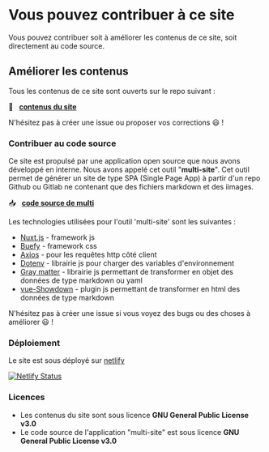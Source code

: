 
# Vous pouvez contribuer à ce site

Vous pouvez contribuer soit à améliorer les contenus de ce site, soit directement au code source.


## Améliorer les contenus

Tous les contenus de ce site sont ouverts sur le repo suivant :

📁 &nbsp; [**contenus du site**](https://github.com/co-demos/multi-site-contents)

N'hésitez pas à créer une issue ou proposer vos corrections 😃 !


### Contribuer au code source

Ce site est propulsé par une application open source que nous avons développé en interne. Nous avons appelé cet outil "**multi-site**". Cet outil permet de générer un site de type SPA (Single Page App) à partir d'un repo Github ou Gitlab ne contenant que des fichiers markdown et des iimages. 

📥 &nbsp; [**code source de multi**](https://github.com/co-demos/multi-site-app)


Les technologies utilisées pour l'outil 'multi-site' sont les suivantes : 
- [Nuxt.js](https://nuxtjs.org) - framework js
- [Buefy](https://buefy.org/documentation) - framework css
- [Axios](https://axios-http.com/) - pour les requêtes http côté client
- [Dotenv](https://www.npmjs.com/package/dotenv) - librairie js pour charger des variables d'environnement 
- [Gray matter](https://www.npmjs.com/package/gray-matter) - librairie js permettant de transformer en objet des données de type markdown ou yaml
- [vue-Showdown](https://vue-showdown.js.org/) - plugin js permettant de transformer en html des données de type markdown

N'hésitez pas à créer une issue si vous voyez des bugs ou des choses à améliorer 😃 !


### Déploiement

Le site est sous déployé sur [netlify](https://www.netlify.com/)

[![Netlify Status](https://api.netlify.com/api/v1/badges/5a774814-2a6a-4da7-a8b5-1cc3d654df2a/deploy-status)](https://app.netlify.com/sites/multi-site-app-test/deploys)


### Licences

- Les contenus du site sont sous licence **GNU General Public License v3.0**
- Le code source de l'application "multi-site" est sous licence **GNU General Public License v3.0**
